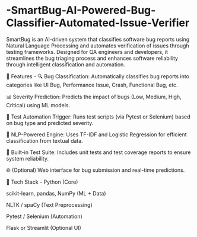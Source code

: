 # -SmartBug-AI-Powered-Bug-Classifier-Automated-Issue-Verifier
SmartBug is an AI-driven system that classifies software bug reports using Natural Language Processing and automates verification of issues through testing frameworks. Designed for QA engineers and developers, it streamlines the bug triaging process and enhances software reliability through intelligent classification and automation.

🚀 Features - 
🔍 Bug Classification: Automatically classifies bug reports into categories like UI Bug, Performance Issue, Crash, Functional Bug, etc.

📊 Severity Prediction: Predicts the impact of bugs (Low, Medium, High, Critical) using ML models.

🤖 Test Automation Trigger: Runs test scripts (via Pytest or Selenium) based on bug type and predicted severity.

🧠 NLP-Powered Engine: Uses TF-IDF and Logistic Regression for efficient classification from textual data.

🧪 Built-in Test Suite: Includes unit tests and test coverage reports to ensure system reliability.

🌐 (Optional) Web interface for bug submission and real-time predictions.

🧰 Tech Stack - 
Python (Core)

scikit-learn, pandas, NumPy (ML + Data)

NLTK / spaCy (Text Preprocessing)

Pytest / Selenium (Automation)

Flask or Streamlit (Optional UI)
